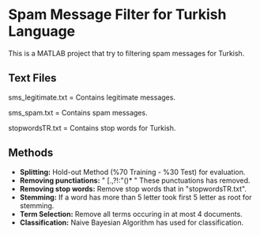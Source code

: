 # Spam Message Filter for Turkish Language

This is a MATLAB project that try to filtering spam messages for Turkish.

## Text Files
sms_legitimate.txt = Contains legitimate messages.

sms_spam.txt = Contains spam messages.

stopwordsTR.txt = Contains stop words for Turkish.

## Methods
- **Splitting:** Hold-out Method (%70 Training - %30 Test) for evaluation.
- **Removing punctiations:** " [.,?!:"()* " These punctuations has removed.
- **Removing stop words:** Remove stop words that in "stopwordsTR.txt".
- **Stemming:** If a word has more than 5 letter took first 5 letter as root for stemming.
- **Term Selection:** Remove all terms occuring in at most 4 documents.
- **Classification:** Naive Bayesian Algorithm has used for classification.
